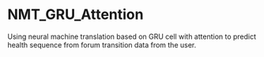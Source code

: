# NMT_GRU_Attention
Using neural machine translation based on GRU cell with attention to predict health sequence from forum transition data from the user.
